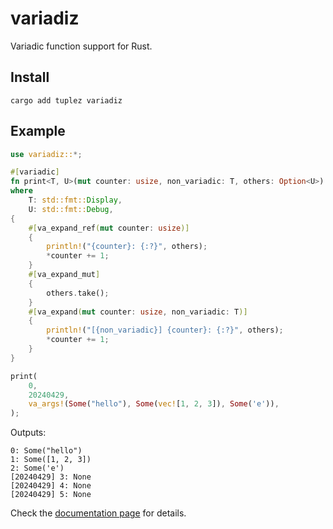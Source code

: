 # variadiz

Variadic function support for Rust.

## Install

```console
cargo add tuplez variadiz
```

## Example

```rust
use variadiz::*;

#[variadic]
fn print<T, U>(mut counter: usize, non_variadic: T, others: Option<U>)
where
    T: std::fmt::Display,
    U: std::fmt::Debug,
{
    #[va_expand_ref(mut counter: usize)]
    {
        println!("{counter}: {:?}", others);
        *counter += 1;
    }
    #[va_expand_mut]
    {
        others.take();
    }
    #[va_expand(mut counter: usize, non_variadic: T)]
    {
        println!("[{non_variadic}] {counter}: {:?}", others);
        *counter += 1;
    }
}

print(
    0,
    20240429,
    va_args!(Some("hello"), Some(vec![1, 2, 3]), Some('e')),
);
```

Outputs:

```text
0: Some("hello")
1: Some([1, 2, 3])
2: Some('e')
[20240429] 3: None
[20240429] 4: None
[20240429] 5: None
```

Check the [documentation page](https://docs.rs/variadiz) for details.
